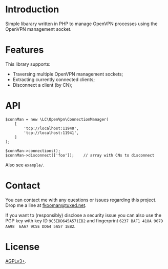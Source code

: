 # Introduction

Simple libarary written in PHP to manage OpenVPN processes using the OpenVPN
management socket.

# Features

This library supports:

* Traversing multiple OpenVPN management sockets;
* Extracting currently connected clients;
* Disconnect a client (by CN);

# API 

    $connMan = new \LC\OpenVpn\ConnectionManager(
        [
            'tcp://localhost:11940',
            'tcp://localhost:11941',
        ]
    );

    $connMan->connections();
    $connMan->disconnect(['foo']);    // array with CNs to disconnect

Also see `example/`.

# Contact

You can contact me with any questions or issues regarding this project. Drop
me a line at [fkooman@tuxed.net](mailto:fkooman@tuxed.net).

If you want to (responsibly) disclose a security issue you can also use the
PGP key with key ID `9C5EDD645A571EB2` and fingerprint
`6237 BAF1 418A 907D AA98  EAA7 9C5E DD64 5A57 1EB2`.

# License

[AGPLv3+](LICENSE).

